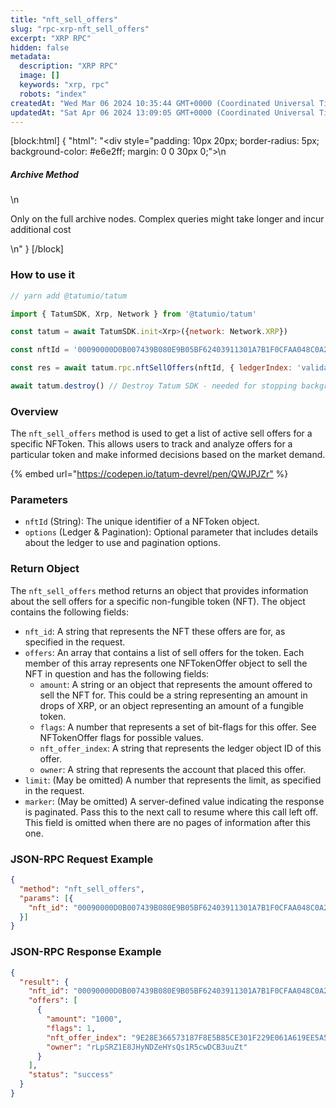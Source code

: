 ```yaml
---
title: "nft_sell_offers"
slug: "rpc-xrp-nft_sell_offers"
excerpt: "XRP RPC"
hidden: false
metadata: 
  description: "XRP RPC"
  image: []
  keywords: "xrp, rpc"
  robots: "index"
createdAt: "Wed Mar 06 2024 10:35:44 GMT+0000 (Coordinated Universal Time)"
updatedAt: "Sat Apr 06 2024 13:09:05 GMT+0000 (Coordinated Universal Time)"
---
```

[block:html]
{
  "html": "<div style=\"padding: 10px 20px; border-radius: 5px; background-color: #e6e2ff; margin: 0 0 30px 0;\">\n  <h5>Archive Method</h5>\n  <p>Only on the full archive nodes. Complex queries might take longer and incur additional cost</p>\n</div>"
}
[/block]


### How to use it

```javascript
// yarn add @tatumio/tatum

import { TatumSDK, Xrp, Network } from '@tatumio/tatum'

const tatum = await TatumSDK.init<Xrp>({network: Network.XRP})

const nftId = '00090000D0B007439B080E9B05BF62403911301A7B1F0CFAA048C0A200000007'

const res = await tatum.rpc.nftSellOffers(nftId, { ledgerIndex: 'validated', limit: 250 })

await tatum.destroy() // Destroy Tatum SDK - needed for stopping background jobs
```

### Overview

The `nft_sell_offers` method is used to get a list of active sell offers for a specific NFToken. This allows users to track and analyze offers for a particular token and make informed decisions based on the market demand.

{% embed url="<https://codepen.io/tatum-devrel/pen/QWJPJZr"> %}

### Parameters

- `nftId` (String): The unique identifier of a NFToken object.
- `options` (Ledger & Pagination): Optional parameter that includes details about the ledger to use and pagination options.

### Return Object

The `nft_sell_offers` method returns an object that provides information about the sell offers for a specific non-fungible token (NFT). The object contains the following fields:

- `nft_id`: A string that represents the NFT these offers are for, as specified in the request.
- `offers`: An array that contains a list of sell offers for the token. Each member of this array represents one NFTokenOffer object to sell the NFT in question and has the following fields:
  - `amount`: A string or an object that represents the amount offered to sell the NFT for. This could be a string representing an amount in drops of XRP, or an object representing an amount of a fungible token.
  - `flags`: A number that represents a set of bit-flags for this offer. See NFTokenOffer flags for possible values.
  - `nft_offer_index`: A string that represents the ledger object ID of this offer.
  - `owner`: A string that represents the account that placed this offer.
- `limit`: (May be omitted) A number that represents the limit, as specified in the request.
- `marker`: (May be omitted) A server-defined value indicating the response is paginated. Pass this to the next call to resume where this call left off. This field is omitted when there are no pages of information after this one.

### JSON-RPC Request Example

```json
{
  "method": "nft_sell_offers",
  "params": [{
    "nft_id": "00090000D0B007439B080E9B05BF62403911301A7B1F0CFAA048C0A200000007"
  }]
}
```

### JSON-RPC Response Example

```json
{
  "result": {
    "nft_id": "00090000D0B007439B080E9B05BF62403911301A7B1F0CFAA048C0A200000007",
    "offers": [
      {
        "amount": "1000",
        "flags": 1,
        "nft_offer_index": "9E28E366573187F8E5B85CE301F229E061A619EE5A589EF740088F8843BF10A1",
        "owner": "rLpSRZ1E8JHyNDZeHYsQs1R5cwDCB3uuZt"
      }
    ],
    "status": "success"
  }
}
```
